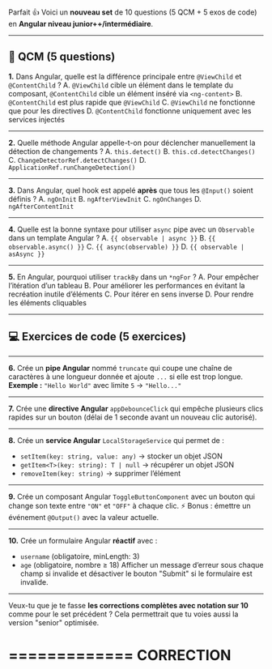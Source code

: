 Parfait 👍 Voici un **nouveau set** de 10 questions (5 QCM + 5 exos de code) en **Angular niveau junior++/intermédiaire**.

---

## **📌 QCM (5 questions)**

**1.** Dans Angular, quelle est la différence principale entre `@ViewChild` et `@ContentChild` ?
A. `@ViewChild` cible un élément dans le template du composant, `@ContentChild` cible un élément inséré via `<ng-content>`
B. `@ContentChild` est plus rapide que `@ViewChild`
C. `@ViewChild` ne fonctionne que pour les directives
D. `@ContentChild` fonctionne uniquement avec les services injectés

---

**2.** Quelle méthode Angular appelle-t-on pour déclencher manuellement la détection de changements ?
A. `this.detect()`
B. `this.cd.detectChanges()`
C. `ChangeDetectorRef.detectChanges()`
D. `ApplicationRef.runChangeDetection()`

---

**3.** Dans Angular, quel hook est appelé **après** que tous les `@Input()` soient définis ?
A. `ngOnInit`
B. `ngAfterViewInit`
C. `ngOnChanges`
D. `ngAfterContentInit`

---

**4.** Quelle est la bonne syntaxe pour utiliser `async` pipe avec un `Observable` dans un template Angular ?
A. `{{ observable | async }}`
B. `{{ observable.async() }}`
C. `{{ async(observable) }}`
D. `{{ observable | asAsync }}`

---

**5.** En Angular, pourquoi utiliser `trackBy` dans un `*ngFor` ?
A. Pour empêcher l’itération d’un tableau
B. Pour améliorer les performances en évitant la recréation inutile d’éléments
C. Pour itérer en sens inverse
D. Pour rendre les éléments cliquables

---

## **💻 Exercices de code (5 exercices)**

---

**6.** Crée un **pipe Angular** nommé `truncate` qui coupe une chaîne de caractères à une longueur donnée et ajoute `...` si elle est trop longue.
**Exemple :** `"Hello World"` avec limite `5` → `"Hello..."`

---

**7.** Crée une **directive Angular** `appDebounceClick` qui empêche plusieurs clics rapides sur un bouton (délai de 1 seconde avant un nouveau clic autorisé).

---

**8.** Crée un **service Angular** `LocalStorageService` qui permet de :

* `setItem(key: string, value: any)` → stocker un objet JSON
* `getItem<T>(key: string): T | null` → récupérer un objet JSON
* `removeItem(key: string)` → supprimer l’élément

---

**9.** Crée un composant Angular `ToggleButtonComponent` avec un bouton qui change son texte entre `"ON"` et `"OFF"` à chaque clic.
⚡ Bonus : émettre un événement `@Output()` avec la valeur actuelle.

---

**10.** Crée un formulaire Angular **réactif** avec :

* `username` (obligatoire, minLength: 3)
* `age` (obligatoire, nombre ≥ 18)
  Afficher un message d’erreur sous chaque champ si invalide et désactiver le bouton "Submit" si le formulaire est invalide.

---

Veux-tu que je te fasse **les corrections complètes avec notation sur 10** comme pour le set précédent ?
Cela permettrait que tu voies aussi la version "senior" optimisée.

=============
CORRECTION
=============

